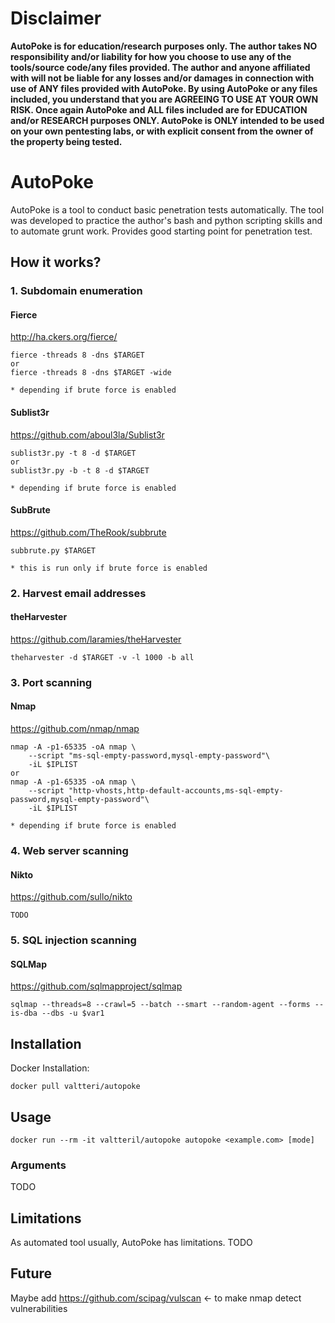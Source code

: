 # Disclaimer
**AutoPoke is for education/research purposes only. The author takes NO responsibility and/or liability for how you choose to use any of the tools/source code/any files provided. The author and anyone affiliated with will not be liable for any losses and/or damages in connection with use of ANY files provided with AutoPoke. By using AutoPoke or any files included, you understand that you are AGREEING TO USE AT YOUR OWN RISK. Once again AutoPoke and ALL files included are for EDUCATION and/or
RESEARCH purposes ONLY. AutoPoke is ONLY intended to be used on your own pentesting labs, or with explicit consent from the owner of the property being tested.**

# AutoPoke
AutoPoke is a tool to conduct basic penetration tests automatically.
The tool was developed to practice the author's bash and python scripting skills and to automate grunt work.
Provides good starting point for penetration test.


## How it works?
### 1. Subdomain enumeration

#### Fierce
http://ha.ckers.org/fierce/
```
fierce -threads 8 -dns $TARGET
or
fierce -threads 8 -dns $TARGET -wide

* depending if brute force is enabled
```

#### Sublist3r
https://github.com/aboul3la/Sublist3r
```
sublist3r.py -t 8 -d $TARGET
or
sublist3r.py -b -t 8 -d $TARGET

* depending if brute force is enabled
```

#### SubBrute
https://github.com/TheRook/subbrute
```
subbrute.py $TARGET

* this is run only if brute force is enabled
```


### 2. Harvest email addresses

#### theHarvester
https://github.com/laramies/theHarvester
```
theharvester -d $TARGET -v -l 1000 -b all
```


### 3. Port scanning

#### Nmap
https://github.com/nmap/nmap
```
nmap -A -p1-65335 -oA nmap \
    --script "ms-sql-empty-password,mysql-empty-password"\
    -iL $IPLIST
or
nmap -A -p1-65335 -oA nmap \
    --script "http-vhosts,http-default-accounts,ms-sql-empty-password,mysql-empty-password"\
    -iL $IPLIST

* depending if brute force is enabled
```


### 4. Web server scanning

#### Nikto
https://github.com/sullo/nikto
```
TODO
```


### 5. SQL injection scanning

#### SQLMap
https://github.com/sqlmapproject/sqlmap
```
sqlmap --threads=8 --crawl=5 --batch --smart --random-agent --forms --is-dba --dbs -u $var1
```


## Installation
Docker Installation:
```
docker pull valtteri/autopoke
```

## Usage
```
docker run --rm -it valtteril/autopoke autopoke <example.com> [mode]
```

### Arguments
TODO


## Limitations
As automated tool usually, AutoPoke has limitations.
TODO


## Future
Maybe add https://github.com/scipag/vulscan <- to make nmap detect vulnerabilities


